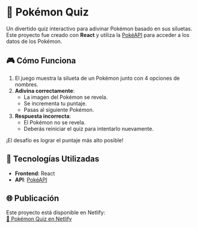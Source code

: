# 🐾 Pokémon Quiz  

Un divertido quiz interactivo para adivinar Pokémon basado en sus siluetas. Este proyecto fue creado con **React** y utiliza la [PokéAPI](https://pokeapi.co) para acceder a los datos de los Pokémon.  

## 🎮 Cómo Funciona  
1. El juego muestra la silueta de un Pokémon junto con 4 opciones de nombres.  
2. **Adivina correctamente**:  
   - La imagen del Pokémon se revela.  
   - Se incrementa tu puntaje.  
   - Pasas al siguiente Pokémon.  
3. **Respuesta incorrecta**:  
   - El Pokémon no se revela.  
   - Deberás reiniciar el quiz para intentarlo nuevamente.  

¡El desafío es lograr el puntaje más alto posible!  

## 🌟 Tecnologías Utilizadas  
- **Frontend**: React  
- **API**: [PokéAPI](https://pokeapi.co)  

## 🌐 Publicación  
Este proyecto está disponible en Netlify:  
[🔗 Pokémon Quiz en Netlify](https://quiz-poke.netlify.app)
